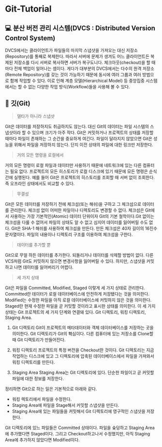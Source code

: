 # Git-Tutorial

:computer: 분산 버전 관리 시스템(DVCS : Distributed Version Control System)
---------------------------------------
 DVCS에서는 클라이언트가 파일들의 마지막 스냅샷을 가져오는 대신 저장소(Repository)를 통째로 복제한다. 따라서 서버에 문제가 생겨도 어느 클라이언트든 복제된 저장소를 다시 서버로 복사하면 서버가 복구도니다. 체크아웃(checkout)을 할 때마다 전체 백업이 일어나는 셈이다. 게다가 대부분의 DVCS에서는 다수의 원격 저장소(Remote Repository)를 갖는 것이 가능하기 때문에 동시에 여러 그룹과 여러 방법으로 함께 작업할 수 있다. 이로 인해 계층 모델(Hierarchical Model) 등 중앙집중 시스템에서는 할 수 없는 다양한 작업 방식(Workflow)들을 사용해 볼 수 있다.

:book: 깃(Git)
---------------------------------------
> 델타가 아니라 스냅샷
 
 Git은 데이터를 저장하지도 취급하지도 않는다. 대신 Git의 데이터는 파일 시스템의 스냅샷이라 할 수 있으며 크기가 아주 작다. Git은 커밋하거나 프로젝트의 상태를 저장할 때마다 파일이 존재하는 그 순간을 중요하게 여긴다. 파일이 달라지지 않았으면 Git은 성능을 위해서 파일을 저장하지 않는다. 단지 이전 상태의 파일에 대한 링크만 저장한다.
 
> 거의 모든 명령을 로컬에서
 
 거의 모든 명령이 로컬 파일과 데이터만 사용하기 때문에 네트워크에 있는 다른 컴퓨터는 필요 없다. 프로젝트의 모든 히스토리가 로컬 디스크에 있기 때문에 모든 명령은 순식간에 실행된다.
  예를 들어 Git은 프로젝트의 히스토리를 조회할 때 서버 없이 조회한다. 즉 오프라인 상태에서도 비교할 수 있다.
  
> 무결성

 Git은 모든 데이터를 저장하기 전에 체크섬(또는 해쉬)을 구하고 그 체크섬으로 데이터를 관리한다. 체크섬 없이 어떠한 파일이나 디렉토리도 변경할 수 없다. 체크섬은 Git에서 사용하는 가장 기본적인(Atomic) 데이터 단위이자 Git의 기본 철학이다.Git 없이는 체크섬을 다룰 수 없어서 파일의 상태도 알 수 없고 심지어 데이터를 잃어버릴 수도 없다.
 Git은 SHA-1 해쉬를 사용하여 체크섬을 만든다. 만든 체크섬은 40자 길이의 16진수 문자열이다. 파일의 내용이나 디렉토리 구조를 이용하여 체크섬을 구한다.

> 데이터를 추가할 뿐
 
 Git으로 무얼 하든 데이터를 추가한다. 되돌리거나 데이터를 삭제할 방법이 없다. 다른 VCS처럼 Git도 커밋하지 않으면 변경사항을 잃어버릴 수 있다. 하지만, 스냅샷을 커밋하고 나면 데이터를 잃어버리기 어렵다.
 
> 세 가지 상태
 
 Git은 파일을 Committed, Modified, Staged 이렇게 세 가지 상태로 관리한다. Committed란 데이터가 로컬 데이터베이스에 안전하게 저장됐다는 것을 의미한다. Modified는 수정한 파일을 아직 로컬 데이터베이스에 커밋하지 않은 것을 의미한다. Staged란 현재 수정한 파일을 곧 커밋할 것이라고 표시한 상태를 의미한다.
 이 세 가지 상태는 Git 프로젝트의 세 가지 단계와 연결돼 있다. Git 디렉토리, 워킹 디렉토리, Staging Area.
 1. Git 디렉토리 
 Git이 프로젝트의 메타데이터와 객체 데이터베이스를 저장하는 곳을 의미한다. Git 디렉토리가 Git의 홱심이다. 다른 컴퓨터에 있는 저장소를 Clone할 때 Git 디렉토리가 만들어진다.
 
 2. 워킹 디렉토리
  프로젝트의 특정 버전을 Checkout한 것이다. Git 디렉토리는 지금 작업하는 디스크에 있고 그 디렉토리에 압축된 데이터베이스에서 파일을 가져와서 워킹 디렉토리를 만든다.
 
 3. Staging Area
  Staging Area는 Git 디렉토리에 있다. 단순한 파일이고 곧 커밋할 파일에 대한 정보를 저장한다.
  
  정리하면 Git으로 하는 일은 기본적으로 아래와 같다.
  - 워킹 렉토리에서 파일을 수정한다.
  - Staging Area에 파일을 Stage해서 커밋할 스냅샷을 만든다.
  - Staging Area에 있는 파일들을 커밋해서 Git 디렉토리에 영구적인 스냅샷을 저장한다.
  
  Git 디렉토리에 있느 파일들은 Committed 상태이다. 파일을 숮덩하고 Staging Area에 추가했다면 Staged이다. 그리고 Checkout하고나서 수정했지만, 아직 Staging Area에 추가하지 않았다면 Modified이다.
